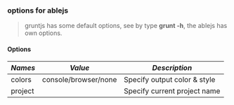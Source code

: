 ### options for ablejs

>gruntjs has some default options, see by type **grunt -h**, the ablejs has own options. 

#### Options

| *Names*    | *Value*                | *Description*                |
| ---------- | ---------------------- | ---------------------------- |
| colors     | console/browser/none   | Specify output color & style |
| project    |                        | Specify current project name |
